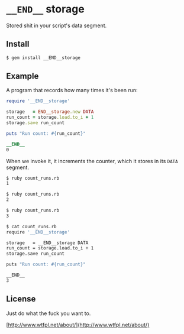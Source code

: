 `__END__` storage
=================

Stored shit in your script's data segment.


Install
-------

```sh
$ gem install __END__storage
```


Example
-------

A program that records how many times it's been run:

```ruby
require '__END__storage'

storage   = END__storage.new DATA
run_count = storage.load.to_i + 1
storage.save run_count

puts "Run count: #{run_count}"

__END__
0
```

When we invoke it, it increments the counter,
which it stores in its `DATA` segment.

```sh
$ ruby count_runs.rb
1

$ ruby count_runs.rb
2

$ ruby count_runs.rb
3

$ cat count_runs.rb
require '__END__storage'

storage   = __END__storage DATA
run_count = storage.load.to_i + 1
storage.save run_count

puts "Run count: #{run_count}"

__END__
3
```


License
-------

Just do what the fuck you want to.

[http://www.wtfpl.net/about/](http://www.wtfpl.net/about/)
